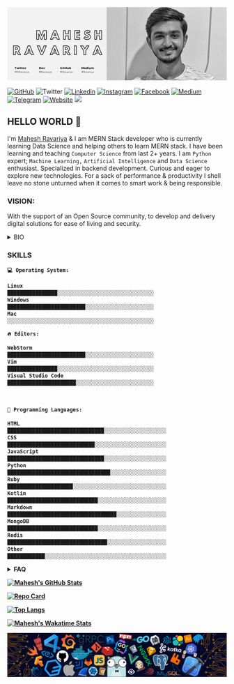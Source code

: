 <img src="/resource/header.png" alt="Mahesh Ravariya's Cover Photo" width="1200"/>

[![GitHub](https://img.shields.io/github/followers/MRavariya?style=social)](https://www.github.com/MRavariya)
![Twitter](https://img.shields.io/twitter/url?label=MGRavariya&logo=Twitter&style=social&url=https%3A%2F%2Ftwitter%2Fmgravariya)
[![Linkedin](https://img.shields.io/badge/LinkedIn--_.svg?style=social&logo=linkedin)](https://in.linkedin.com/in/mahesh-ravariya)
[![Instagram](https://img.shields.io/badge/-MRavariya-purple?style=flat-square&logo=Instagram&logoColor=white&link=https://www.instagram.com/mravariya/)](https://www.instagram.com/mravariya/)
[![Facebook](https://img.shields.io/badge/-MRavariya-blue?style=flat-square&logo=Facebook&logoColor=white&link=https://www.facebook.com/mravariya)](https://www.facebook.com/mahesh.g.ravariya)
[![Medium](https://img.shields.io/badge/-MRavariya-black?style=flat-square&logo=Medium&logoColor=white&link=https://medium.com/@mravariya)](https://medium.com/@mravariya)
[![Telegram](https://img.shields.io/badge/-MRavariya-informational?style=flat-square&logo=Telegram&logoColor=white&link=https://telegram.org/@mravariya)](https://telegram.org/@mravariya)
[![Website](https://img.shields.io/badge/-Portfolio-important?style=flat-square&logo=Safari&logoColor=white&link=http://mahesh.work)](http://www.mahesh.work/)
![](https://visitor-badge.glitch.me/badge?page_id=mravariya.mravariya)

## HELLO WORLD 👋

I'm [Mahesh Ravariya](https://www.github.com/mravariya) & I am MERN Stack developer who is currently learning Data Science and helping others to learn MERN stack.
I have been learning and teaching ```Computer Science``` from last 2+ years.  I am ```Python``` expert; ```Machine Learning,``` ```Artificial Intelligence``` and ```Data Science``` enthusiast. Specialized in backend development. Curious and eager to explore new technologies. For a sack of performance & productivity I shell leave no stone unturned when it comes to smart work & being responsible.

### VISION:
With the support of an Open Source community, to develop and delivery digital solutions for ease of living and security.

<details>
<summary> BIO </summary>
<b>Name</b>        : <a href="https://www.github.com/mravariya">Mahesh Ravariya</a> <br/>
<b>Designation</b> : MERN Stack Developer
<b>Pronoun</b>     : He / Him <br/>
<b>Location</b>    : Mumbai MH India <br/>
<b>Time Zone</b>   : Asia/Kolkata <br/>
<b>Interest<b>    : Artificial Intelligence, Machine Learning and Data Science Enthusiast
</details>

### SKILLS
```text
💻 Operating System:

Linux                   ████████████████░░░░░░░░░░░░░░░░░░░░░░░░░░░░░░░
Windows                 █████████████████████████░░░░░░░░░░░░░░░░░░░░░░
Mac                     ░░░░░░░░░░░░░░░░░░░░░░░░░░░░░░░░░░░░░░░░░░░░░░░ 

```

```text
🔥 Editors:

WebStorm                █████████████████████████░░░░░░░░░░░░░░░░░░░░░░
Vim                     ████████████████░░░░░░░░░░░░░░░░░░░░░░░░░░░░░░░
Visual Studio Code      ██████████████████████░░░░░░░░░░░░░░░░░░░░░░░░░

```

```text


💬 Programming Languages: 

HTML                    ███████████████████████████████░░░░░░░░░░░░░░░░░░░░
CSS                     ████████████████████████████░░░░░░░░░░░░░░░░░░░░░░░
JavaScript              ███████████████████████████████░░░░░░░░░░░░░░░░░░░░
Python                  █████████████████████████████████░░░░░░░░░░░░░░░░░░
Ruby                    █████████████████████░░░░░░░░░░░░░░░░░░░░░░░░░░░░░░
Kotlin                  █████████████████████████████░░░░░░░░░░░░░░░░░░░░░░
Markdown                ███████████████████████████████████░░░░░░░░░░░░░░░░
MongoDB                 █████████████████████████████░░░░░░░░░░░░░░░░░░░░░░
Redis                   ████████████████████████████████░░░░░░░░░░░░░░░░░░░
Other                   ████████████░░░░░░░░░░░░░░░░░░░░░░░░░░░░░░░░░░░░░░░

```

<details>
  <summary> FAQ </summary>

- 🔭 I’m currently working on ................ <a href="https://github.com/mravariya/portfolio">Portfolio</a><br/>
- 🌱 I’m currently learning ...................... <a href="https://github.com/DataScience">Data Science</a><br/>
- 👯 I’m looking to collaborate on ........ <a href="https://github.com/TensorFlow">TensorFlow </a><br/>
- 🤔 I’m looking for help with ................ <a href="https://github.com/ml5js">ml5.js </a><br/>
- 💬 Ask me about .................................... <a href=#>Python, Machine Learning, Artificial Intelligence and Data Science </a><br/>
- 📫 How to reach me: ............................. Email :<a href = "mailto:mravariya01@gmail.com">Click Here</a> | Twitter :<a href = "https://twitter.com/mgravariya">MGRavariya</a> | Telegram :<a href = "https://telegram.org/@mravariya">MRavariya</a><br/>
- 😄 Pronouns: ........................................... He / Him ♂️ <br/>
- ⚡ Fun fact: .............................................. I mostly listen to Carnatic Classical music when coding.<br/>
</details>

[![Mahesh's GitHub Stats](https://github-readme-stats.vercel.app/api?username=mravariya&count_private=true&show_icons=true&title_color=1D3557&text_color=1D3557&icon_color=E63946&bg_color=F1FAEE&hide_border=true&include_all_commits=true&)](https://github.com/mravariya/github-readme-stats)

[![Repo Card](https://github-readme-stats.vercel.app/api/pin/?username=mravariya&repo=devDocs)](https://github.com/mravariya/devDocs)

[![Top Langs](https://github-readme-stats.vercel.app/api/top-langs/?username=mravariya&langs_count=8&layout=compact)](https://github.com/mravariya/devDocs)

[![Mahesh's Wakatime Stats](https://github-readme-stats.vercel.app/api/wakatime?username=mravariya)](https://github.com/mravariya/devDocs)

<img src="/resource/codeFooter.png" alt="Footer" width="1200"/>
